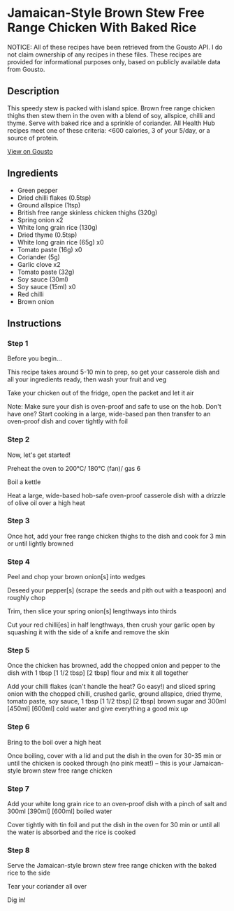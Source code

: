 # Jamaican-Style Brown Stew Free Range Chicken With Baked Rice

NOTICE: All of these recipes have been retrieved from the Gousto API. I do not claim ownership of any recipes in these files. These recipes are provided for informational purposes only, based on publicly available data from Gousto.

## Description

This speedy stew is packed with island spice. Brown free range chicken thighs then stew them in the oven with a blend of soy, allspice, chilli and thyme. Serve with baked rice and a sprinkle of coriander. All Health Hub recipes meet one of these criteria: <600 calories, 3 of your 5/day, or a source of protein.

[View on Gousto](https://www.gousto.co.uk/recipes/cookbook/jamaican-style-brown-stew-free-range-chicken-with-rice)

## Ingredients

- Green pepper
- Dried chilli flakes (0.5tsp)
- Ground allspice (1tsp)
- British free range skinless chicken thighs (320g)
- Spring onion x2
- White long grain rice (130g)
- Dried thyme (0.5tsp)
- White long grain rice (65g) x0
- Tomato paste (16g) x0
- Coriander (5g)
- Garlic clove x2
- Tomato paste (32g)
- Soy sauce (30ml)
- Soy sauce (15ml) x0
- Red chilli
- Brown onion

## Instructions


### Step 1

Before you begin...

This recipe takes around 5-10 min to prep, so get your casserole dish and all your ingredients ready, then wash your fruit and veg

Take your chicken out of the fridge, open the packet and let it air

Note: Make sure your dish is oven-proof and safe to use on the hob. Don't have one? Start cooking in a large, wide-based pan then transfer to an oven-proof dish and cover tightly with foil


### Step 2

Now, let's get started!

Preheat the oven to 200°C/ 180°C (fan)/ gas 6

Boil a kettle

Heat a large, wide-based hob-safe oven-proof casserole dish with a drizzle of olive oil over a high heat


### Step 3

Once hot, add your free range chicken thighs to the dish and cook for 3 min or until lightly browned


### Step 4

Peel and chop your brown onion[s] into wedges

Deseed your pepper[s]<span class="text-danger"> </span>(scrape the seeds and pith out with a teaspoon) and roughly chop

Trim, then slice your spring onion[s] lengthways into thirds

Cut your red chilli[es] in half lengthways, then crush your garlic open by squashing it with the side of a knife and remove the skin


### Step 5

Once the chicken has browned, add the chopped onion and pepper to the dish with 1 tbsp <span class="text-purple">[1 1/2 tbsp]</span><span class="text-danger"> [2 tbsp]</span> flour and mix it all together

Add your chilli flakes (can't handle the heat? Go easy!) and sliced spring onion with the chopped chilli, crushed garlic, ground allspice, dried thyme, tomato paste, soy sauce, 1 tbsp<span class="text-purple"> [1 1/2 tbsp]</span> <span class="text-danger">[2 tbsp]</span> brown sugar and 300ml <span class="text-purple">[450ml]</span><span class="text-danger"> [600ml] </span>cold water and give everything a good mix up


### Step 6

Bring to the boil over a high heat

Once boiling, cover with a lid and put the dish in the oven for 30-35 min or until the chicken is cooked through (no pink meat!) – this is your Jamaican-style brown stew free range chicken


### Step 7

Add your white long grain rice to an oven-proof dish with a pinch of salt and 300ml<span class="text-purple"> [390ml]<span class="text-danger"> </span>[600ml]</span> boiled water

Cover tightly with tin foil and put the dish in the oven for 30 min or until all the water is absorbed and the rice is cooked

### Step 8

Serve the Jamaican-style brown stew free range chicken with the baked rice to the side

Tear your coriander all over

Dig in!

